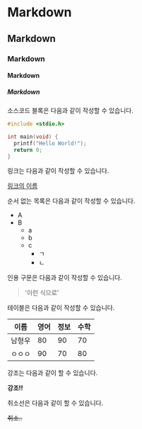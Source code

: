 # Markdown
## Markdown
### Markdown
#### Markdown
##### Markdown


소스코드 블록은 다음과 같이 작성할 수 있습니다.

```c
#include <stdio.h>

int main(void) {
  printf("Hello World!");
  return 0;
}
```


링크는 다음과 같이 작성할 수 있습니다.

[링크의 이름](https://www.naver.com/)


순서 없는 목록은 다음과 같이 작성할 수 있습니다.

* A
* B
  * a
  * b
  * c
    * ㄱ
    * ㄴ


인용 구문은 다음과 같이 작성할 수 있습니다.

> '이런 식으로'


테이블은 다음과 같이 작성할 수 있습니다.

이름|영어|정보|수학
---|---|---|---
남형우|80|90|70
ㅇㅇㅇ|90|70|80


강조는 다음과 같이 할 수 있습니다.

**강조!!**


취소선은 다음과 같이 할 수 있습니다.

~~취소..~~
